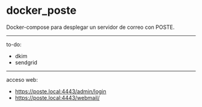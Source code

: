 # docker_poste

Docker-compose para desplegar un servidor de correo con POSTE.

---
to-do:
- dkim
- sendgrid

---
acceso web:
- https://poste.local:4443/admin/login
- https://poste.local:4443/webmail/
